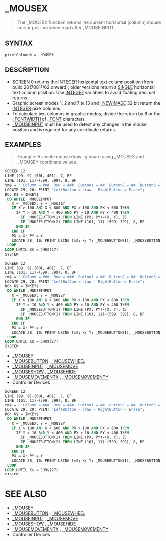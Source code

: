 # _MOUSEX
> The _MOUSEX function returns the current horizontal (column) mouse cursor position when read after _MOUSEINPUT .

## SYNTAX
`pixelColumn% = _MOUSEX`

## DESCRIPTION
* [SCREEN](SCREEN.md) 0 returns the [INTEGER](INTEGER.md) horizontal text column position (from build 20170817/62 onward); older versions return a [SINGLE](SINGLE.md) horizontal text column position. Use [INTEGER](INTEGER.md) variables to avoid floating decimal returns.
* Graphic screen modes 1, 2 and 7 to 13 and [_NEWIMAGE](_NEWIMAGE.md) 32 bit return the [INTEGER](INTEGER.md) pixel columns.
* To calculate text columns in graphic modes, divide the return by 8 or the [_FONTWIDTH](_FONTWIDTH.md) of [_FONT](_FONT.md) characters.
* [_MOUSEINPUT](_MOUSEINPUT.md) must be used to detect any changes in the mouse position and is required for any coordinate returns.


## EXAMPLES
> Example: A simple mouse drawing board using _MOUSEX and _MOUSEY coordinate values.

```vb
SCREEN 12
LINE (99, 9)-(601, 401), 7, BF
LINE (101, 11)-(599, 399), 8, BF
tm$ = " Column = ###  Row = ###  Button1 = ##  Button2 = ##  Button3 = ##"
LOCATE 29, 20: PRINT "LeftButton = draw - RightButton = Erase";
DO: K$ = INKEY$
 DO WHILE _MOUSEINPUT
   X = _MOUSEX: Y = _MOUSEY
   IF X > 100 AND X < 600 AND PX > 100 AND PX < 600 THEN
     IF Y > 10 AND Y < 400 AND PY > 10 AND PY < 400 THEN
       IF _MOUSEBUTTON(1) THEN LINE (PX, PY)-(X, Y), 15
       IF _MOUSEBUTTON(2) THEN LINE (101, 11)-(599, 399), 8, BF
     END IF
   END IF
   PX = X: PY = Y
   LOCATE 28, 10: PRINT USING tm$; X; Y; _MOUSEBUTTON(1); _MOUSEBUTTON(2); _MOUSEBUTTON(3)
 LOOP
LOOP UNTIL K$ = CHR$(27)
SYSTEM
```


```vb
SCREEN 12
LINE (99, 9)-(601, 401), 7, BF
LINE (101, 11)-(599, 399), 8, BF
tm$ = " Column = ###  Row = ###  Button1 = ##  Button2 = ##  Button3 = ##"
LOCATE 29, 20: PRINT "LeftButton = draw - RightButton = Erase";
DO: K$ = INKEY$
 DO WHILE _MOUSEINPUT
   X = _MOUSEX: Y = _MOUSEY
   IF X > 100 AND X < 600 AND PX > 100 AND PX < 600 THEN
     IF Y > 10 AND Y < 400 AND PY > 10 AND PY < 400 THEN
       IF _MOUSEBUTTON(1) THEN LINE (PX, PY)-(X, Y), 15
       IF _MOUSEBUTTON(2) THEN LINE (101, 11)-(599, 399), 8, BF
     END IF
   END IF
   PX = X: PY = Y
   LOCATE 28, 10: PRINT USING tm$; X; Y; _MOUSEBUTTON(1); _MOUSEBUTTON(2); _MOUSEBUTTON(3)
 LOOP
LOOP UNTIL K$ = CHR$(27)
SYSTEM
```

* [_MOUSEY](_MOUSEY.md)
* [_MOUSEBUTTON](_MOUSEBUTTON.md) , [_MOUSEWHEEL](_MOUSEWHEEL.md)
* [_MOUSEINPUT](_MOUSEINPUT.md) , [_MOUSEMOVE](_MOUSEMOVE.md)
* [_MOUSESHOW](_MOUSESHOW.md) , [_MOUSEHIDE](_MOUSEHIDE.md)
* [_MOUSEMOVEMENTX](_MOUSEMOVEMENTX.md) , [_MOUSEMOVEMENTY](_MOUSEMOVEMENTY.md)
* Controller Devices

```vb
SCREEN 12
LINE (99, 9)-(601, 401), 7, BF
LINE (101, 11)-(599, 399), 8, BF
tm$ = " Column = ###  Row = ###  Button1 = ##  Button2 = ##  Button3 = ##"
LOCATE 29, 20: PRINT "LeftButton = draw - RightButton = Erase";
DO: K$ = INKEY$
 DO WHILE _MOUSEINPUT
   X = _MOUSEX: Y = _MOUSEY
   IF X > 100 AND X < 600 AND PX > 100 AND PX < 600 THEN
     IF Y > 10 AND Y < 400 AND PY > 10 AND PY < 400 THEN
       IF _MOUSEBUTTON(1) THEN LINE (PX, PY)-(X, Y), 15
       IF _MOUSEBUTTON(2) THEN LINE (101, 11)-(599, 399), 8, BF
     END IF
   END IF
   PX = X: PY = Y
   LOCATE 28, 10: PRINT USING tm$; X; Y; _MOUSEBUTTON(1); _MOUSEBUTTON(2); _MOUSEBUTTON(3)
 LOOP
LOOP UNTIL K$ = CHR$(27)
SYSTEM
```



# SEE ALSO
* [_MOUSEY](_MOUSEY.md)
* [_MOUSEBUTTON](_MOUSEBUTTON.md) , [_MOUSEWHEEL](_MOUSEWHEEL.md)
* [_MOUSEINPUT](_MOUSEINPUT.md) , [_MOUSEMOVE](_MOUSEMOVE.md)
* [_MOUSESHOW](_MOUSESHOW.md) , [_MOUSEHIDE](_MOUSEHIDE.md)
* [_MOUSEMOVEMENTX](_MOUSEMOVEMENTX.md) , [_MOUSEMOVEMENTY](_MOUSEMOVEMENTY.md)
* Controller Devices

